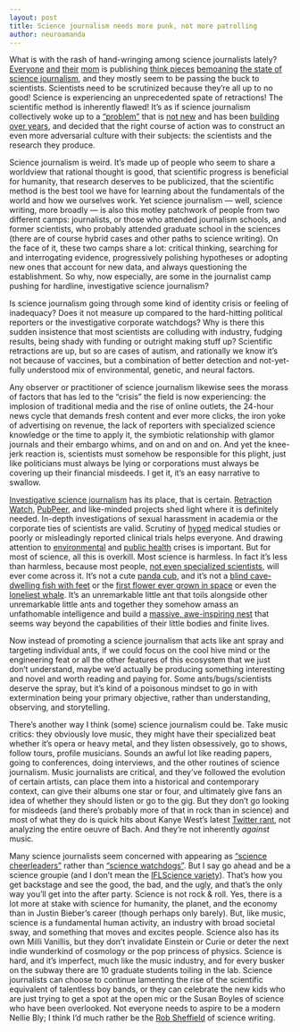 ```yaml
---
layout: post
title: Science journalism needs more punk, not more patrolling
author: neuroamanda
---
```


What is with the rash of hand-wringing among science journalists lately? [Everyone](http://www.theguardian.com/media/2015/dec/30/problem-with-science-journalism-2015-reality-kevin-folta) [and](http://niemanreports.org/articles/what-every-journalist-should-know-about-science/) [their](http://www.psmag.com/nature-and-technology/journalists-should-hold-scientists-accountable) [mom](http://undark.org/2016/03/24/revisiting-the-pacific-standard-critique-of-science-journalism/) is publishing [think pieces](http://primemind.com/articles/is-most-science-news-bullshit) [bemoaning](https://www.theguardian.com/science/blog/2013/may/16/need-for-critical-science-journalism) [the state of science journalism](http://alumni.berkeley.edu/california-magazine/winter-2015-breaking-news/giving-credence-why-so-much-reported-science-wrong-and), and they mostly seem to be passing the buck to scientists. Scientists need to be scrutinized because they’re all up to no good! Science is experiencing an unprecedented spate of retractions! The scientific method is inherently flawed! It’s as if science journalism collectively woke up to a [“problem”](http://www.nature.com/news/specials/sciencejournalism/index.html) that is [not new](https://twitter.com/voooos/status/712368066575917056) and has been [building over years](http://journalofethics.ama-assn.org/2015/12/sect1-1512.html), and decided that the right course of action was to construct an even more adversarial culture with their subjects: the scientists and the research they produce.

Science journalism is weird. It’s made up of people who seem to share a worldview that rational thought is good, that scientific progress is beneficial for humanity, that research deserves to be publicized, that the scientific method is the best tool we have for learning about the fundamentals of the world and how we ourselves work. Yet science journalism &mdash; well, science writing, more broadly &mdash; is also this motley patchwork of people from two different camps: journalists, or those who attended journalism schools, and former scientists, who probably attended graduate school in the sciences (there are of course hybrid cases and other paths to science writing). On the face of it, these two camps share a lot: critical thinking, searching for and interrogating evidence, progressively polishing hypotheses or adopting new ones that account for new data, and always questioning the establishment. So why, now especially, are some in the journalist camp pushing for hardline, investigative science journalism?

Is science journalism going through some kind of identity crisis or feeling of inadequacy? Does it not measure up compared to the hard-hitting political reporters or the investigative corporate watchdogs? Why is there this sudden insistence that most scientists are colluding with industry, fudging results, being shady with funding or outright making stuff up? Scientific retractions are up, but so are cases of autism, and rationally we know it’s not because of vaccines, but a combination of better detection and not-yet-fully understood mix of environmental, genetic, and neural factors.

Any observer or practitioner of science journalism likewise sees the morass of factors that has led to the “crisis” the field is now experiencing: the implosion of traditional media and the rise of online outlets, the 24-hour news cycle that demands fresh content and ever more clicks, the iron yoke of advertising on revenue, the lack of reporters with specialized science knowledge or the time to apply it, the symbiotic relationship with glamor journals and their embargo whims, and on and on and on. And yet the knee-jerk reaction is, scientists must somehow be responsible for this plight, just like politicians must always be lying or corporations must always be covering up their financial misdeeds. I get it, it’s an easy narrative to swallow.

[Investigative science journalism](http://www.cjr.org/first_person/could_collaborating_with_scientists_be_the_next_step_for_investigative_reporting.php) has its place, that is certain. [Retraction Watch](http://retractionwatch.com/), [PubPeer](https://pubpeer.com/), and like-minded projects shed light where it is definitely needed. In-depth investigations of sexual harassment in academia or the corporate ties of scientists are valid. Scrutiny of [hyped](http://www.healthnewsreview.org/2016/01/why-wont-the-university-of-maryland-talk-about-the-chocolate-milkconcussion-study-it-was-so-eager-to-promote/) medical studies or poorly or misleadingly reported clinical trials helps everyone. And drawing attention to [environmental](http://www.sej.org/publications/sejournal-sp-2016/path-better-investigative-science-reporting) and [public health](http://e360.yale.edu/feature/flint_water_crisis_new_model_environmental_journalism/2971/) crises is important. But for most of science, all this is overkill. Most science is harmless. In fact it’s less than harmless, because most people, [not even specialized scientists](http://www.washingtonmonthly.com/college_guide/blog/academics_do_a_lot_of.php), will ever come across it. It’s not a cute [panda cub](http://news.discovery.com/animals/zoo-animals/beloved-panda-cub-bei-bei-climbs-first-tree-160208.htm), and it’s not a [blind cave-dwelling fish with feet](http://www.csmonitor.com/Science/2016/0327/This-fish-can-walk.-What-can-it-teach-us-about-terrestrial-evolution) or the [first flower ever grown in space](http://www.space.com/31687-zinnia-not-first-flower-in-space.html) or even the [loneliest whale](http://www.smithsonianmag.com/smart-news/maybe-worlds-loneliest-whale-isnt-so-isolated-after-all-180955005/). It’s an unremarkable little ant that toils alongside other unremarkable little ants and together they somehow amass an unfathomable intelligence and build a [massive, awe-inspiring nest](http://www.rinr.fsu.edu/2000/features/ants.html) that seems way beyond the capabilities of their little bodies and finite lives.

Now instead of promoting a science journalism that acts like ant spray and targeting individual ants, if we could focus on the cool hive mind or the engineering feat or all the other features of this ecosystem that we just don’t understand, maybe we’d actually be producing something interesting and novel and worth reading and paying for. Some ants/bugs/scientists deserve the spray, but it’s kind of a poisonous mindset to go in with extermination being your primary objective, rather than understanding, observing, and storytelling.

There’s another way I think (some) science journalism could be. Take music critics: they obviously love music, they might have their specialized beat whether it’s opera or heavy metal, and they listen obsessively, go to shows, follow tours, profile musicians. Sounds an awful lot like reading papers, going to conferences, doing interviews, and the other routines of science journalism. Music journalists are critical, and they’ve followed the evolution of certain artists, can place them into a historical and contemporary context, can give their albums one star or four, and ultimately give fans an idea of whether they should listen or go to the gig. But they don’t go looking for misdeeds (and there’s probably more of that in rock than in science) and most of what they do is quick hits about Kanye West’s latest [Twitter rant](http://pitchfork.com/news/44998-kanye-west-goes-on-epic-twitter-rant/), not analyzing the entire oeuvre of Bach. And they’re not inherently _against_ music.

Many science journalists seem concerned with appearing as [“science cheerleaders”](https://twitter.com/drgitlin/status/359392327204216832) rather than [“science watchdogs”](http://www.nature.com/nature/journal/v459/n7250/full/4591033a.html). But I say go ahead and be a science groupie (and I don’t mean the [IFLScience variety](http://ksj2014.org/2014/09/elise-andrew-science-popularizer-with-a-spotty-attribution-record-gets-a-pass-from-cjr/)). That’s how you get backstage and see the good, the bad, and the ugly, and that’s the only way you’ll get into the after party. Science is not rock & roll. Yes, there is a lot more at stake with science for humanity, the planet, and the economy than in Justin Bieber’s career (though perhaps only barely). But, like music, science is a fundamental human activity, an industry with broad societal sway, and something that moves and excites people. Science also has its own Milli Vanillis, but they don’t invalidate Einstein or Curie or deter the next indie wunderkind of cosmology or the pop princess of physics. Science is hard, and it’s imperfect, much like the music industry, and for every busker on the subway there are 10 graduate students toiling in the lab. Science journalists can choose to continue lamenting the rise of the scientific equivalent of talentless boy bands, or they can celebrate the new kids who are just trying to get a spot at the open mic or the Susan Boyles of science who have been overlooked. Not everyone needs to aspire to be a modern Nellie Bly; I think I’d much rather be the [Rob Sheffield](https://en.wikipedia.org/wiki/Rob_Sheffield) of science writing.
